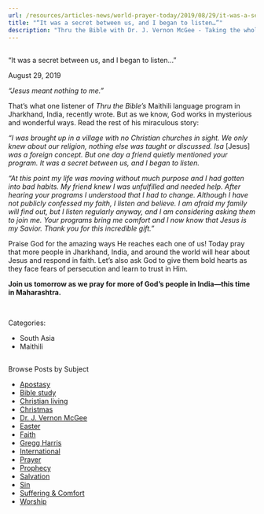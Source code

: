 ```yaml
---
url: /resources/articles-news/world-prayer-today/2019/08/29/it-was-a-secret-between-us-and-i-began-to-listen
title: "“It was a secret between us, and I began to listen…”"
description: "Thru the Bible with Dr. J. Vernon McGee - Taking the whole Word to the whole world"
---
```







## 
 “It was a secret between us, and I began to listen…”


August 29, 2019
![]()




*“Jesus meant nothing to me.”*


That’s what one listener of *Thru the Bible’s* Maithili language program in Jharkhand, India, recently wrote. But as we know, God works in mysterious and wonderful ways. Read the rest of his miraculous story:


*“I was brought up in a village with no Christian churches in sight. We only knew about our religion, nothing else was taught or discussed. Isa* [Jesus] *was a foreign concept. But one day a friend quietly mentioned your program. It was a secret between us, and I began to listen.*


*“At this point my life was moving without much purpose and I had gotten into bad habits. My friend knew I was unfulfilled and needed help. After hearing your programs I understood that I had to change. Although I have not publicly confessed my faith, I listen and believe. I am afraid my family will find out, but I listen regularly anyway, and I am considering asking them to join me. Your programs bring me comfort and I now know that Jesus is my Savior. Thank you for this incredible gift.”*


Praise God for the amazing ways He reaches each one of us! Today pray that more people in Jharkhand, India, and around the world will hear about Jesus and respond in faith. Let’s also ask God to give them bold hearts as they face fears of persecution and learn to trust in Him. 


**Join us tomorrow as we pray for more of God’s people in India—this time in Maharashtra.** 


 



Categories: 


* South Asia
* Maithili









## 
 Browse Posts by Subject


* [Apostasy](/resources/articles-news/-in-tags/tags/Apostasy)
* [Bible study](/resources/articles-news/-in-tags/tags/Bible-study)
* [Christian living](/resources/articles-news/-in-tags/tags/Christian-living)
* [Christmas](/resources/articles-news/-in-tags/tags/Christmas)
* [Dr. J. Vernon McGee](/resources/articles-news/-in-tags/tags/Dr-J-Vernon-McGee)
* [Easter](/resources/articles-news/-in-tags/tags/easter)
* [Faith](/resources/articles-news/-in-tags/tags/Faith)
* [Gregg Harris](/resources/articles-news/-in-tags/tags/Gregg-Harris)
* [International](/resources/articles-news/-in-tags/tags/International)
* [Prayer](/resources/articles-news/-in-tags/tags/prayer)
* [Prophecy](/resources/articles-news/-in-tags/tags/Prophecy)
* [Salvation](/resources/articles-news/-in-tags/tags/Salvation)
* [Sin](/resources/articles-news/-in-tags/tags/sin)
* [Suffering & Comfort](/resources/articles-news/-in-tags/tags/Suffering-Comfort)
* [Worship](/resources/articles-news/-in-tags/tags/worship)






